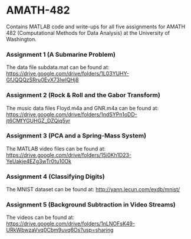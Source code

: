 # AMATH-482
Contains MATLAB code and write-ups for all five assignments for AMATH 482 (Computational Methods for Data Analysis) at the University of Washington.

### Assignment 1 (A Submarine Problem)
The data file subdata.mat can be found at: https://drive.google.com/drive/folders/1L03YUHY-GfJQQQzSRru0EvX73lwIQHj8

### Assignment 2 (Rock & Roll and the Gabor Transform)
The music data files Floyd.m4a and GNR.m4a can be found at: https://drive.google.com/drive/folders/1ndSYPn1oDD-jt6CMfYGUHGZ_DZQiq5yr

### Assignment 3 (PCA and a Spring-Mass System)
The MATLAB video files can be found at: https://drive.google.com/drive/folders/15i0Kh1D23-YeUakje4EZg3wTr0tu10Ok

### Assignment 4 (Classifying Digits)
The MNIST dataset can be found at: http://yann.lecun.com/exdb/mnist/

### Assignment 5 (Background Subtraction in Video Streams)
The videos can be found at: https://drive.google.com/drive/folders/1nLNOFsK49-URkWbwzaVvq0Cbm9uvq6Os?usp=sharing

